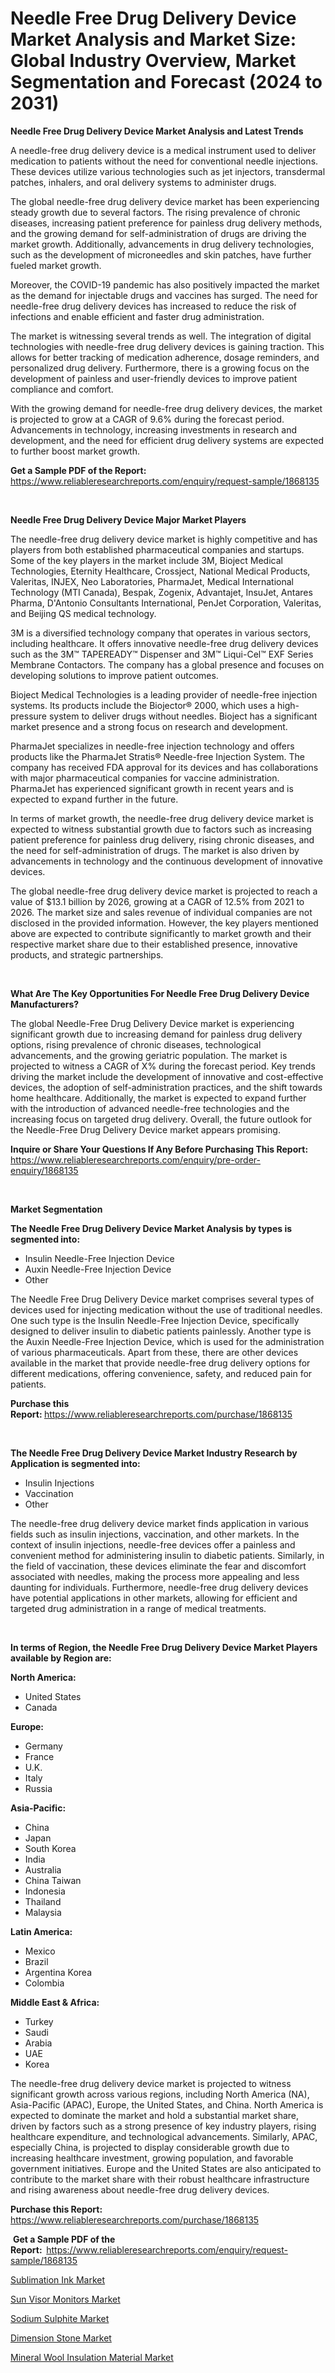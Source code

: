 <p><h1>Needle Free Drug Delivery Device Market Analysis and Market Size: Global Industry Overview, Market Segmentation and Forecast (2024 to 2031)</h1></p><p><strong>Needle Free Drug Delivery Device Market Analysis and Latest Trends</strong></p>
<p><p>A needle-free drug delivery device is a medical instrument used to deliver medication to patients without the need for conventional needle injections. These devices utilize various technologies such as jet injectors, transdermal patches, inhalers, and oral delivery systems to administer drugs.</p><p>The global needle-free drug delivery device market has been experiencing steady growth due to several factors. The rising prevalence of chronic diseases, increasing patient preference for painless drug delivery methods, and the growing demand for self-administration of drugs are driving the market growth. Additionally, advancements in drug delivery technologies, such as the development of microneedles and skin patches, have further fueled market growth.</p><p>Moreover, the COVID-19 pandemic has also positively impacted the market as the demand for injectable drugs and vaccines has surged. The need for needle-free drug delivery devices has increased to reduce the risk of infections and enable efficient and faster drug administration.</p><p>The market is witnessing several trends as well. The integration of digital technologies with needle-free drug delivery devices is gaining traction. This allows for better tracking of medication adherence, dosage reminders, and personalized drug delivery. Furthermore, there is a growing focus on the development of painless and user-friendly devices to improve patient compliance and comfort.</p><p>With the growing demand for needle-free drug delivery devices, the market is projected to grow at a CAGR of 9.6% during the forecast period. Advancements in technology, increasing investments in research and development, and the need for efficient drug delivery systems are expected to further boost market growth.</p></p>
<p><strong>Get a Sample PDF of the Report:&nbsp;</strong> <a href="https://www.reliableresearchreports.com/enquiry/request-sample/1868135">https://www.reliableresearchreports.com/enquiry/request-sample/1868135</a></p>
<p>&nbsp;</p>
<p><strong>Needle Free Drug Delivery Device Major Market Players</strong></p>
<p><p>The needle-free drug delivery device market is highly competitive and has players from both established pharmaceutical companies and startups. Some of the key players in the market include 3M, Bioject Medical Technologies, Eternity Healthcare, Crossject, National Medical Products, Valeritas, INJEX, Neo Laboratories, PharmaJet, Medical International Technology (MTI Canada), Bespak, Zogenix, Advantajet, InsuJet, Antares Pharma, D'Antonio Consultants International, PenJet Corporation, Valeritas, and Beijing QS medical technology.</p><p>3M is a diversified technology company that operates in various sectors, including healthcare. It offers innovative needle-free drug delivery devices such as the 3M™ TAPEREADY™ Dispenser and 3M™ Liqui-Cel™ EXF Series Membrane Contactors. The company has a global presence and focuses on developing solutions to improve patient outcomes.</p><p>Bioject Medical Technologies is a leading provider of needle-free injection systems. Its products include the Biojector® 2000, which uses a high-pressure system to deliver drugs without needles. Bioject has a significant market presence and a strong focus on research and development.</p><p>PharmaJet specializes in needle-free injection technology and offers products like the PharmaJet Stratis® Needle-free Injection System. The company has received FDA approval for its devices and has collaborations with major pharmaceutical companies for vaccine administration. PharmaJet has experienced significant growth in recent years and is expected to expand further in the future.</p><p>In terms of market growth, the needle-free drug delivery device market is expected to witness substantial growth due to factors such as increasing patient preference for painless drug delivery, rising chronic diseases, and the need for self-administration of drugs. The market is also driven by advancements in technology and the continuous development of innovative devices.</p><p>The global needle-free drug delivery device market is projected to reach a value of $13.1 billion by 2026, growing at a CAGR of 12.5% from 2021 to 2026. The market size and sales revenue of individual companies are not disclosed in the provided information. However, the key players mentioned above are expected to contribute significantly to market growth and their respective market share due to their established presence, innovative products, and strategic partnerships.</p></p>
<p>&nbsp;</p>
<p><strong>What Are The Key Opportunities For Needle Free Drug Delivery Device Manufacturers?</strong></p>
<p><p>The global Needle-Free Drug Delivery Device market is experiencing significant growth due to increasing demand for painless drug delivery options, rising prevalence of chronic diseases, technological advancements, and the growing geriatric population. The market is projected to witness a CAGR of X% during the forecast period. Key trends driving the market include the development of innovative and cost-effective devices, the adoption of self-administration practices, and the shift towards home healthcare. Additionally, the market is expected to expand further with the introduction of advanced needle-free technologies and the increasing focus on targeted drug delivery. Overall, the future outlook for the Needle-Free Drug Delivery Device market appears promising.</p></p>
<p><strong>Inquire or Share Your Questions If Any Before Purchasing This Report:</strong> <a href="https://www.reliableresearchreports.com/enquiry/pre-order-enquiry/1868135">https://www.reliableresearchreports.com/enquiry/pre-order-enquiry/1868135</a></p>
<p>&nbsp;</p>
<p><strong>Market Segmentation</strong></p>
<p><strong>The Needle Free Drug Delivery Device Market Analysis by types is segmented into:</strong></p>
<p><ul><li>Insulin Needle-Free Injection Device</li><li>Auxin Needle-Free Injection Device</li><li>Other</li></ul></p>
<p><p>The Needle Free Drug Delivery Device market comprises several types of devices used for injecting medication without the use of traditional needles. One such type is the Insulin Needle-Free Injection Device, specifically designed to deliver insulin to diabetic patients painlessly. Another type is the Auxin Needle-Free Injection Device, which is used for the administration of various pharmaceuticals. Apart from these, there are other devices available in the market that provide needle-free drug delivery options for different medications, offering convenience, safety, and reduced pain for patients.</p></p>
<p><strong>Purchase this Report:&nbsp;</strong><a href="https://www.reliableresearchreports.com/purchase/1868135">https://www.reliableresearchreports.com/purchase/1868135</a></p>
<p>&nbsp;</p>
<p><strong>The Needle Free Drug Delivery Device Market Industry Research by Application is segmented into:</strong></p>
<p><ul><li>Insulin Injections</li><li>Vaccination</li><li>Other</li></ul></p>
<p><p>The needle-free drug delivery device market finds application in various fields such as insulin injections, vaccination, and other markets. In the context of insulin injections, needle-free devices offer a painless and convenient method for administering insulin to diabetic patients. Similarly, in the field of vaccination, these devices eliminate the fear and discomfort associated with needles, making the process more appealing and less daunting for individuals. Furthermore, needle-free drug delivery devices have potential applications in other markets, allowing for efficient and targeted drug administration in a range of medical treatments.</p></p>
<p>&nbsp;</p>
<p><strong>In terms of Region, the Needle Free Drug Delivery Device Market Players available by Region are:</strong></p>
<p>
    <p> <strong> North America: </strong>
        <ul>
            <li>United States</li>
            <li>Canada</li>
        </ul>
        </p> 
    <p> <strong> Europe: </strong>
        <ul>
            <li>Germany</li>
            <li>France</li>
            <li>U.K.</li>
            <li>Italy</li>
            <li>Russia</li>
        </ul>
        </p> 
    <p> <strong> Asia-Pacific: </strong>
        <ul>
            <li>China</li>
            <li>Japan</li>
            <li>South Korea</li>
            <li>India</li>
            <li>Australia</li>
            <li>China Taiwan</li>
            <li>Indonesia</li>
            <li>Thailand</li>
            <li>Malaysia</li>
        </ul>
        </p> 
    <p> <strong> Latin America: </strong>
        <ul>
            <li>Mexico</li>
            <li>Brazil</li>
            <li>Argentina Korea</li>
            <li>Colombia</li>
        </ul>
        </p> 
    <p> <strong> Middle East & Africa: </strong>
        <ul>
            <li>Turkey</li>
            <li>Saudi</li>
            <li>Arabia</li>
            <li>UAE</li>
            <li>Korea</li>
        </ul>
    </p>
    </p>
<p><p>The needle-free drug delivery device market is projected to witness significant growth across various regions, including North America (NA), Asia-Pacific (APAC), Europe, the United States, and China. North America is expected to dominate the market and hold a substantial market share, driven by factors such as a strong presence of key industry players, rising healthcare expenditure, and technological advancements. Similarly, APAC, especially China, is projected to display considerable growth due to increasing healthcare investment, growing population, and favorable government initiatives. Europe and the United States are also anticipated to contribute to the market share with their robust healthcare infrastructure and rising awareness about needle-free drug delivery devices.</p></p>
<p><strong>Purchase this Report: </strong><a href="https://www.reliableresearchreports.com/purchase/1868135">https://www.reliableresearchreports.com/purchase/1868135</a></p>
<p>&nbsp;<strong>Get a Sample PDF of the Report:&nbsp;&nbsp;</strong><a href="https://www.reliableresearchreports.com/enquiry/request-sample/1868135">https://www.reliableresearchreports.com/enquiry/request-sample/1868135</a></p>
<p><strong></strong></p>
<p><p><a href="https://medium.com/@cordiehyatt/sublimation-ink-market-outlook-industry-overview-and-forecast-2024-to-2031-04f8c2252013">Sublimation Ink Market</a></p><p><a href="https://medium.com/@jeanlopez1945/sun-visor-monitors-market-trends-and-market-analysis-forecasted-for-period-2024-2031-560d281645df">Sun Visor Monitors Market</a></p><p><a href="https://medium.com/@cordiehyatt/sodium-sulphite-market-exploring-market-share-market-trends-and-future-growth-55ee8873401d">Sodium Sulphite Market</a></p><p><a href="https://medium.com/@cordiehyatt/dimension-stone-market-size-cagr-trends-2024-2030-88f7344c5319">Dimension Stone Market</a></p><p><a href="https://medium.com/@cordiehyatt/mineral-wool-insulation-material-market-size-and-market-trends-complete-industry-overview-2024-to-46161eb2718b">Mineral Wool Insulation Material Market</a></p></p>